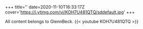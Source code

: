 +++
title=''
date=2020-11-10T16:33:17Z
cover='https://i.ytimg.com/vi/KOH7U481QTQ/sddefault.jpg'
+++

All content belongs to GlennBeck.
{{< youtube KOH7U481QTQ >}}
